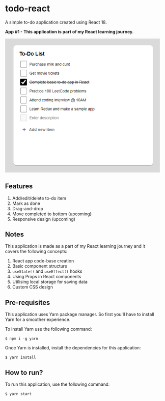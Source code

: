 # todo-react

A simple to-do application created using React 18.

**App #1 - This application is part of my React learning journey.**

![App Screenshot](app-screenshot.png)

## Features

1. Add/edit/delete to-do item
2. Mark as done
3. Drag-and-drop
4. Move completed to bottom (upcoming)
5. Responsive design (upcoming)

## Notes

This application is made as a part of my React learning journey and it covers the following concepts:

1.  React app code-base creation
2.  Basic component structure
3.  `useState()` and `useEffect()` hooks
4.  Using Props in React components
5.  Utilising local storage for saving data
6.  Custom CSS design

## Pre-requisites

This application uses Yarn package manager. So first you'll have to install Yarn for a smoother experience.

To install Yarn use the following command:

    $ npm i -g yarn

Once Yarn is installed, install the dependencies for this application:

    $ yarn install

## How to run?

To run this application, use the following command:

    $ yarn start
